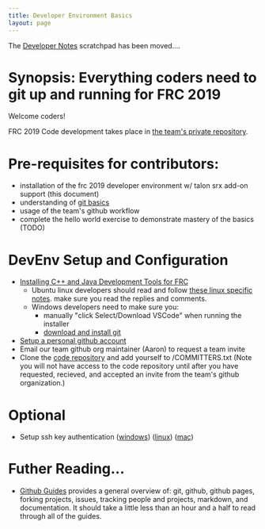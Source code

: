 ```yaml
---
title: Developer Environment Basics
layout: page
---
```


The [Developer Notes](/docs/dev_notes.md) scratchpad has been moved.... 

# Synopsis: Everything coders need to git up and running for FRC 2019

Welcome coders! 

FRC 2019 Code development takes place in [the team's private repository][team4026-frc2019-repo].

# Pre-requisites for contributors:
- installation of the frc 2019 developer environment w/ talon srx add-on support (this document)
- understanding of [git basics](/docs/git_basics.md)
- usage of the team's github workflow
- complete the hello world exercise to demonstrate mastery of the basics (TODO)

# DevEnv Setup and Configuration

- [Installing C++ and Java Development Tools for FRC][1027503-installing-c-and-java-development-tools-for-frc]
  - Ubuntu linux developers should read and follow [these linux specific notes][frc2019-vscode-and-3rd-party-install]. make sure you read the replies and comments.
  - Windows developers need to make sure you:
    - manually "click Select/Download VSCode" when running the installer
    - [download and install git][git-download]
- [Setup a personal github account][create-github-account]
- Email our team github org maintainer (Aaron) to request a team invite
- Clone the [code repository][team4026-frc2019-repo] and add yourself to /COMMITTERS.txt (Note you will not have access to the code repository until after you have requested, recieved, and accepted an invite from the team's github organization.)

# Optional

- Setup ssh key authentication ([windows](https://help.github.com/articles/generating-a-new-ssh-key-and-adding-it-to-the-ssh-agent/#platform-windows)) ([linux](https://help.github.com/articles/generating-a-new-ssh-key-and-adding-it-to-the-ssh-agent/#platform-linux)) ([mac](https://help.github.com/articles/generating-a-new-ssh-key-and-adding-it-to-the-ssh-agent/#platform-mac))

# Futher Reading...

- [Github Guides][github-guides] provides a general overview of: git, github, github pages, forking projects, issues, tracking people and projects, markdown, and documentation. It should take a little less than an hour and a half to read through all of the guides.

[github-guides]: https://guides.github.com/
[team4026-frc2019-repo]: https://github.com/Decatur-High-GlobalDynamics/FRC-2019-Team-4026
[1027503-installing-c-and-java-development-tools-for-frc]: https://wpilib.screenstepslive.com/s/currentCS/m/java/l/1027503-installing-c-and-java-development-tools-for-frc
[frc2019-vscode-and-3rd-party-install]: https://www.chiefdelphi.com/t/installation-of-the-2019-vscode-and-third-party-libraries-on-ubuntu/340789
[git-download]: https://git-scm.com/downloads
[create-github-account]: https://github.com/join